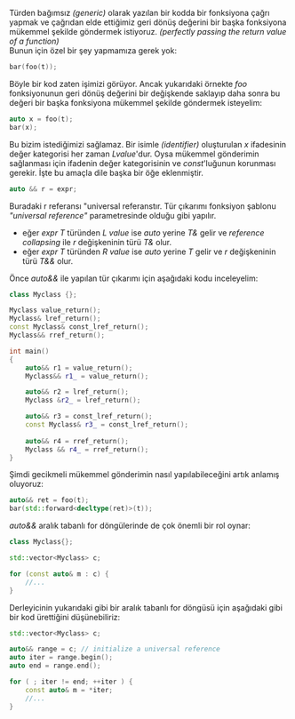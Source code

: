 Türden bağımsız _(generic)_ olarak yazılan bir kodda bir fonksiyona çağrı yapmak ve çağrıdan elde ettiğimiz geri dönüş değerini bir başka fonksiyona mükemmel şekilde göndermek istiyoruz. _(perfectly passing the return value of a function)_<br>
Bunun için özel bir şey yapmamıza gerek yok:

```cpp
bar(foo(t));
```
Böyle bir kod zaten işimizi görüyor. Ancak yukarıdaki örnekte _foo_ fonksiyonunun geri dönüş değerini bir değişkende saklayıp daha sonra bu değeri bir başka fonksiyona mükemmel şekilde göndermek isteyelim:

```cpp
auto x = foo(t);
bar(x);
```
Bu bizim istediğimizi sağlamaz. Bir isimle _(identifier)_ oluşturulan _x_ ifadesinin değer kategorisi her zaman _Lvalue_'dur. Oysa mükemmel gönderimin sağlanması için ifadenin değer kategorisinin ve _const_'luğunun korunması gerekir.
İşte bu amaçla dile başka bir öğe eklenmiştir.

```cpp
auto && r = expr;
```
Buradaki r referansı "universal referanstır. Tür çıkarımı fonksiyon şablonu _"universal reference"_ parametresinde olduğu gibi yapılır.

- eğer _expr_ _T_ türünden _L value_ ise _auto_ yerine _T&_ gelir ve _reference collapsing_ ile _r_ değişkeninin türü _T&_ olur. 
- eğer _expr_ _T_ türünden _R value_ ise _auto_ yerine _T_ gelir ve _r_ değişkeninin türü _T&&_ olur. 

Önce _auto&&_ ile yapılan tür çıkarımı için aşağıdaki kodu inceleyelim:

```cpp
class Myclass {};

Myclass value_return();
Myclass& lref_return();
const Myclass& const_lref_return();
Myclass&& rref_return();

int main()
{
	auto&& r1 = value_return();
	Myclass&& r1_ = value_return();

	auto&& r2 = lref_return();
	Myclass &r2_ = lref_return();

	auto&& r3 = const_lref_return();
	const Myclass& r3_ = const_lref_return();
	
	auto&& r4 = rref_return();
	Myclass && r4_ = rref_return();
}
```
Şimdi gecikmeli mükemmel gönderimin nasıl yapılabileceğini artık anlamış oluyoruz:

```cpp
auto&& ret = foo(t);
bar(std::forward<decltype(ret)>(t));
```

_auto&&_ aralık tabanlı for döngülerinde de çok önemli bir rol oynar:

```cpp
class Myclass{};

std::vector<Myclass> c;

for (const auto& m : c) {
	//...
}
```
Derleyicinin yukarıdaki gibi bir aralık tabanlı for döngüsü için aşağıdaki gibi bir kod ürettiğini düşünebiliriz:

```cpp
std::vector<Myclass> c;

auto&& range = c; // initialize a universal reference
auto iter = range.begin(); 
auto end = range.end(); 

for ( ; iter != end; ++iter ) {
	const auto& m = *iter;
	//...
}
```


